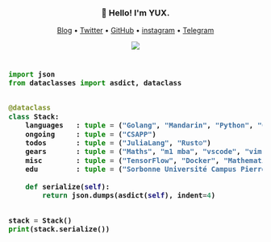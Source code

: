 <h3 align="center">👋 Hello! I'm YUX.</h3>

<p align="center">
  <a href="https://blog.realyux.com">Blog</a> •
  <a href="https://twitter.com/realYUX">Twitter</a> •
  <a href="https://github.com/YUX">GitHub</a> •
  <a href="https://instagram.com/realyuxiao">instagram</a> •
  <a href="https://t.me/realYUX">Telegram</a>
</p>

<div align="center">
  <a href="https://github.com/ryo-ma/github-profile-trophy"><img src="https://github-profile-trophy.vercel.app/?username=YUX&row=1&column=7&no-bg=true&theme=dark_lover&no-frame=true"></a>
</div>

<!-- Zero width character is used to put extra blank lines before and after code -->

<h3>
    
```python
​
import json
from dataclasses import asdict, dataclass


@dataclass
class Stack:
    languages   : tuple = ("Golang", "Mandarin", "Python", "C++", "français", "English")
    ongoing     : tuple = ("CSAPP")
    todos       : tuple = ("JuliaLang", "Rust⚙️")
    gears       : tuple = ("Maths", "m1 mba", "vscode", "vim", "Debian", "raspi 4")
    misc        : tuple = ("TensorFlow", "Docker", "Mathematica")
    edu         : tuple = ("Sorbonne Université Campus Pierre et Marie Curie", "Beijing University of Technology")
    
    def serialize(self):
        return json.dumps(asdict(self), indent=4)


stack = Stack()
print(stack.serialize())
​
```
</h3>
